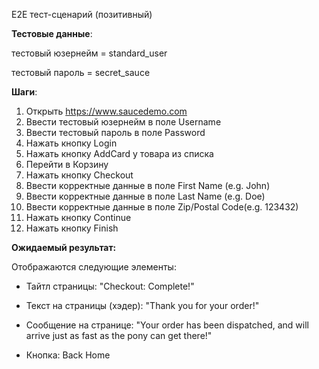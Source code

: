 E2E тест-сценарий (позитивный)

**Тестовые данные**:

тестовый юзернейм = standard_user

тестовый пароль = secret_sauce

**Шаги**:
1. Открыть https://www.saucedemo.com 
2. Ввести тестовый юзернейм в поле Username 
3. Ввести тестовый пароль в поле Password
4. Нажать кнопку Login 
5. Нажать кнопку AddCard у товара из списка
6. Перейти в Корзину
7. Нажать кнопку Checkout
8. Ввести корректные данные в поле First Name (e.g. John)
8. Ввести корректные данные в поле Last Name (e.g. Doe)
8. Ввести корректные данные в поле Zip/Postal Code(e.g. 123432)
9. Нажать кнопку Continue
10. Нажать кнопку Finish


**Ожидаемый результат:**

Отображаются следующие элементы:

* Тайтл страницы: "Checkout: Complete!"

* Текст на страницы (хэдер):
"Thank you for your order!"

* Сообщение на странице:
"Your order has been dispatched, and 
will arrive just as fast as the pony can get there!"

* Кнопка: Back Home



